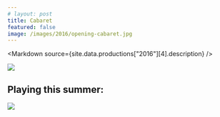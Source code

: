 ```yaml
---
# layout: post
title: Cabaret
featured: false
image: /images/2016/opening-cabaret.jpg
---
```


<script lang="ts" context="module">
  import { preload as p } from "../data/preload"
  export const preload = p
</script>

<script lang="ts">
  export let site
  import Markdown from "../../components/Markdown.svelte"
</script>

<Markdown source={site.data.productions["2016"][4].description} />

![](/images/2016/opening-cabaret.jpg)

## Playing this summer:

![](/images/2016/seasonslide2016.jpg)

